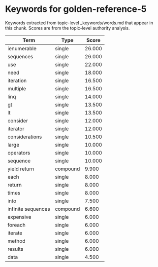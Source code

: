 # Keywords for golden-reference-5

Keywords extracted from topic-level _keywords/words.md that appear in this chunk.
Scores are from the topic-level authority analysis.

| Term | Type | Score |
|------|------|-------|
| ienumerable | single | 26.000 |
| sequences | single | 26.000 |
| use | single | 22.000 |
| need | single | 18.000 |
| iteration | single | 16.500 |
| multiple | single | 16.500 |
| linq | single | 14.000 |
| gt | single | 13.500 |
| lt | single | 13.500 |
| consider | single | 12.000 |
| iterator | single | 12.000 |
| considerations | single | 10.500 |
| large | single | 10.000 |
| operators | single | 10.000 |
| sequence | single | 10.000 |
| yield return | compound | 9.900 |
| each | single | 8.000 |
| return | single | 8.000 |
| times | single | 8.000 |
| into | single | 7.500 |
| infinite sequences | compound | 6.600 |
| expensive | single | 6.000 |
| foreach | single | 6.000 |
| iterate | single | 6.000 |
| method | single | 6.000 |
| results | single | 6.000 |
| data | single | 4.500 |
